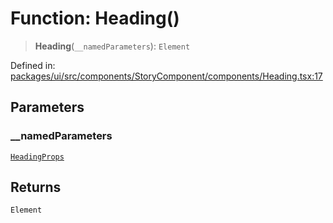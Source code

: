# Function: Heading()

> **Heading**(`__namedParameters`): `Element`

Defined in: [packages/ui/src/components/StoryComponent/components/Heading.tsx:17](https://github.com/laruss/react-text-game/blob/3f24f1ae69cb46d4c796e3e7af2e5d08bb0359c7/packages/ui/src/components/StoryComponent/components/Heading.tsx#L17)

## Parameters

### \_\_namedParameters

[`HeadingProps`](../type-aliases/HeadingProps.md)

## Returns

`Element`
